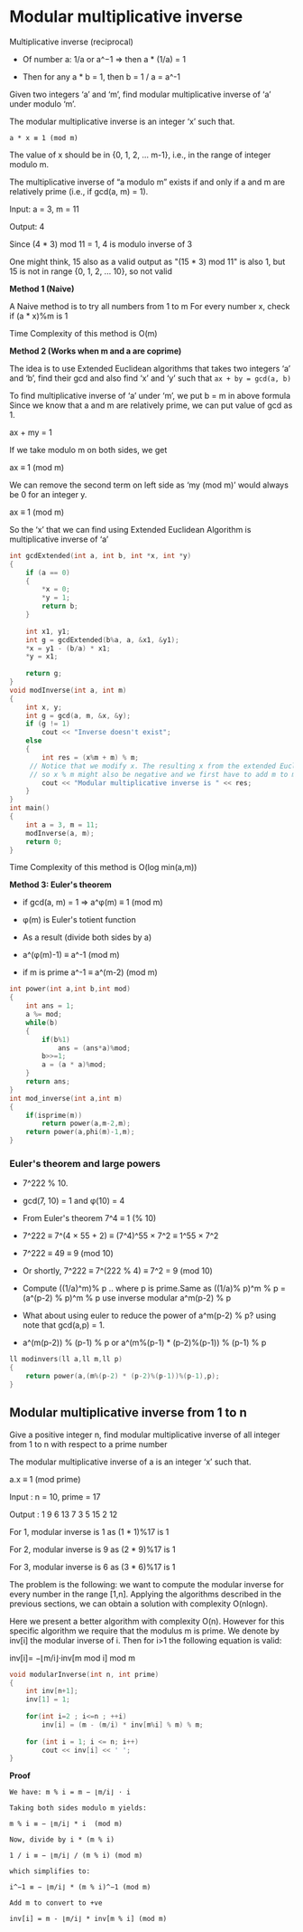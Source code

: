 # Modular multiplicative inverse

Multiplicative inverse (reciprocal)

- Of number a: 1/a or a^−1 => then a * (1/a) = 1

- Then for any a * b = 1, then b = 1 / a = a^-1
 
Given two integers ‘a’ and ‘m’, find modular multiplicative inverse of ‘a’ under modulo ‘m’.

The modular multiplicative inverse is an integer ‘x’ such that.
 
 `a * x ≡ 1 (mod m)`
 
The value of x should be in {0, 1, 2, … m-1}, i.e., in the range of integer modulo m.
 
The multiplicative inverse of “a modulo m” exists if and only if a and m are relatively prime (i.e., if gcd(a, m) = 1).

Input:  a = 3, m = 11
 
Output: 4
 
Since (4 * 3) mod 11 = 1, 4 is modulo inverse of 3
 
One might think, 15 also as a valid output as "(15 * 3) mod 11" is also 1, but 15 is not in range {0, 1, 2, ... 10}, so not valid

**Method 1 (Naive)**

A Naive method is to try all numbers from 1 to m
For every number x, check if (a * x)%m is 1 
 
Time Complexity of this method is O(m)

**Method 2 (Works when m and a are coprime)**

The idea is to use Extended Euclidean algorithms that takes two integers ‘a’ and ‘b’,
find their gcd and also find ‘x’ and ‘y’ such that `ax + by = gcd(a, b)`

To find multiplicative inverse of ‘a’ under ‘m’, we put b = m in above formula
Since we know that a and m are relatively prime, we can put value of gcd as 1.

ax + my = 1 
 
If we take modulo m on both sides, we get

ax ≡ 1 (mod m)
 
We can remove the second term on left side as ‘my (mod m)’ would always be 0 for an integer y.

ax  ≡ 1 (mod m) 
 
So the ‘x’ that we can find using Extended Euclidean Algorithm is multiplicative inverse of ‘a’

```cpp
int gcdExtended(int a, int b, int *x, int *y)
{
    if (a == 0)  
    {  
        *x = 0;  
        *y = 1;  
        return b;  
    }  
  
    int x1, y1;  
    int g = gcdExtended(b%a, a, &x1, &y1);   
    *x = y1 - (b/a) * x1;  
    *y = x1;  
  
    return g; 
}
void modInverse(int a, int m) 
{ 
    int x, y; 
    int g = gcd(a, m, &x, &y); 
    if (g != 1) 
        cout << "Inverse doesn't exist"; 
    else
    { 
        int res = (x%m + m) % m; 
     // Notice that we modify x. The resulting x from the extended Euclidean algorithm may be negative
     // so x % m might also be negative and we first have to add m to make it positive
        cout << "Modular multiplicative inverse is " << res; 
    } 
} 
int main() 
{ 
    int a = 3, m = 11; 
    modInverse(a, m); 
    return 0; 
} 
```
Time Complexity of this method is O(log min(a,m))

**Method 3: Euler's theorem**
 
- if gcd(a, m) = 1 => a^φ(m) ≡ 1 (mod m)

- φ(m) is Euler's totient function

- As a result (divide both sides by a)

- a^(φ(m)-1) ≡ a^-1 (mod m)

- if m is prime a^-1 ≡ a^(m-2) (mod m)
```cpp
int power(int a,int b,int mod)
{
    int ans = 1;
    a %= mod;
    while(b)
    {
        if(b%1)
            ans = (ans*a)%mod;
        b>>=1;
        a = (a * a)%mod;
    }
    return ans;
}
int mod_inverse(int a,int m)
{
    if(isprime(m))
        return power(a,m-2,m);
    return power(a,phi(m)-1,m);
}
```
### Euler's theorem and large powers

- 7^222 % 10.

- gcd(7, 10) = 1 and φ(10) = 4

- From Euler's theorem 7^4 ≡ 1 (% 10)

- 7^222 ≡ 7^(4 × 55 + 2) ≡ (7^4)^55 × 7^2 ≡ 1^55 × 7^2

- 7^222 ≡ 49 ≡ 9 (mod 10)

- Or shortly, 7^222 ≡ 7^(222 % 4) ≡ 7^2 = 9 (mod 10)

- Compute ((1/a)^m)% p .. where p is prime.Same as ((1/a)% p)^m % p = (a^(p-2) % p)^m % p use inverse modular a^m(p-2) % p

- What about using euler to reduce the power of a^m(p-2) % p? using note that gcd(a,p) = 1. 

- a^(m(p-2)) % (p-1) % p or a^(m%(p-1) * (p-2)%(p-1)) % (p-1) % p

```cpp
ll modinvers(ll a,ll m,ll p)
{
    return power(a,(m%(p-2) * (p-2)%(p-1))%(p-1),p);
}
```
## Modular multiplicative inverse from 1 to n 

Give a positive integer n, find modular multiplicative inverse of all integer from 1 to n with respect to a prime number

The modular multiplicative inverse of a is an integer ‘x’ such that.
 
a.x ≡ 1 (mod prime) 
 
Input : n = 10, prime = 17
 
Output : 1 9 6 13 7 3 5 15 2 12
 
For 1, modular inverse is 1 as (1 * 1)%17 is 1
 
For 2, modular inverse is 9 as (2 * 9)%17 is 1

For 3, modular inverse is 6 as (3 * 6)%17 is 1

The problem is the following: we want to compute the modular inverse for every number in the range [1,n].
Applying the algorithms described in the previous sections, we can obtain a solution with complexity O(nlogn).
 
Here we present a better algorithm with complexity O(n). However for this specific algorithm we require that the modulus m is prime.
We denote by inv[i] the modular inverse of i. Then for i>1 the following equation is valid:

inv[i]= −⌊m/i⌋⋅inv[m mod i] mod m

```cpp
void modularInverse(int n, int prime) 
{ 
    int inv[n+1];
    inv[1] = 1;
 
    for(int i=2 ; i<=n ; ++i)
        inv[i] = (m - (m/i) * inv[m%i] % m) % m;
 
    for (int i = 1; i <= n; i++)  
        cout << inv[i] << ' ';     
} 
```
**Proof**
```
We have: m % i = m − ⌊m/i⌋ ⋅ i

Taking both sides modulo m yields:

m % i ≡ − ⌊m/i⌋ * i  (mod m)
 
Now, divide by i * (m % i)

1 / i ≡ − ⌊m/i⌋ / (m % i) (mod m)
 
which simplifies to:

i^−1 ≡ − ⌊m/i⌋ * (m % i)^−1 (mod m)

Add m to convert to +ve

inv[i] = m - ⌊m/i⌋ * inv[m % i] (mod m)
```
